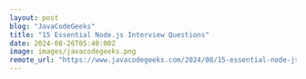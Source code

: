 ```yaml
---
layout: post
blog: "JavaCodeGeeks"
title: "15 Essential Node.js Interview Questions"
date: 2024-08-26T05:40:00Z
image: images/javacodegeeks.png
remote_url: "https://www.javacodegeeks.com/2024/08/15-essential-node-js-interview-questions.html"
---
```

